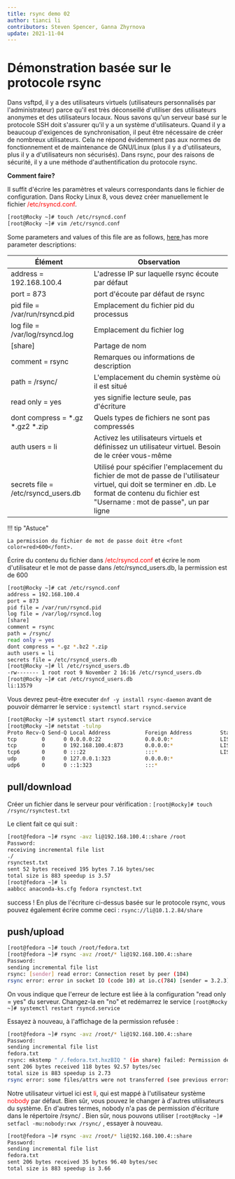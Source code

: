 ```yaml
---
title: rsync demo 02
author: tianci li
contributors: Steven Spencer, Ganna Zhyrnova
update: 2021-11-04
---
```


# Démonstration basée sur le protocole rsync
Dans vsftpd, il y a des utilisateurs virtuels (utilisateurs personnalisés par l'administrateur) parce qu'il est très déconseillé d'utiliser des utilisateurs anonymes et des utilisateurs locaux. Nous savons qu'un serveur basé sur le protocole SSH doit s'assurer qu'il y a un système d'utilisateurs. Quand il y a beaucoup d'exigences de synchronisation, il peut être nécessaire de créer de nombreux utilisateurs. Cela ne répond évidemment pas aux normes de fonctionnement et de maintenance de GNU/Linux (plus il y a d'utilisateurs, plus il y a d'utilisateurs non sécurisés). Dans rsync, pour des raisons de sécurité, il y a une méthode d'authentification du protocole rsync.

**Comment faire?**

Il suffit d'écrire les paramètres et valeurs correspondants dans le fichier de configuration. Dans Rocky Linux 8, vous devez créer manuellement le fichier <font color=red>/etc/rsyncd.conf</font>.

```bash
[root@Rocky ~]# touch /etc/rsyncd.conf
[root@Rocky ~]# vim /etc/rsyncd.conf
```

Some parameters and values of this file are as follows, [ here ](04_rsync_configure.md) has more parameter descriptions:

| Élément                                   | Observation                                                                                                                                                                                        |
| ----------------------------------------- | -------------------------------------------------------------------------------------------------------------------------------------------------------------------------------------------------- |
| address = 192.168.100.4                   | L'adresse IP sur laquelle rsync écoute par défaut                                                                                                                                                  |
| port = 873                                | port d'écoute par défaut de rsync                                                                                                                                                                  |
| pid file = /var/run/rsyncd.pid            | Emplacement du fichier pid du processus                                                                                                                                                            |
| log file = /var/log/rsyncd.log            | Emplacement du fichier log                                                                                                                                                                         |
| [share]                                   | Partage de nom                                                                                                                                                                                     |
| comment = rsync                           | Remarques ou informations de description                                                                                                                                                           |
| path = /rsync/                            | L'emplacement du chemin système où il est situé                                                                                                                                                    |
| read only = yes                           | yes signifie lecture seule, pas d'écriture                                                                                                                                                         |
| dont compress = \*.gz \*.gz2 \*.zip | Quels types de fichiers ne sont pas compressés                                                                                                                                                     |
| auth users = li                           | Activez les utilisateurs virtuels et définissez un utilisateur virtuel. Besoin de le créer vous-même                                                                                               |
| secrets file = /etc/rsyncd_users.db       | Utilisé pour spécifier l'emplacement du fichier de mot de passe de l'utilisateur virtuel, qui doit se terminer en .db. Le format de contenu du fichier est "Username : mot de passe", un par ligne |

!!! tip "Astuce"

    La permission du fichier de mot de passe doit être <font color=red>600</font>.

Écrire du contenu du fichier dans <font color=red>/etc/rsyncd.conf</font> et écrire le nom d'utilisateur et le mot de passe dans /etc/rsyncd_users.db, la permission est de 600

```bash
[root@Rocky ~]# cat /etc/rsyncd.conf
address = 192.168.100.4
port = 873
pid file = /var/run/rsyncd.pid
log file = /var/log/rsyncd.log
[share]
comment = rsync
path = /rsync/
read only = yes
dont compress = *.gz *.bz2 *.zip
auth users = li
secrets file = /etc/rsyncd_users.db
[root@Rocky ~]# ll /etc/rsyncd_users.db
-rw------- 1 root root 9 November 2 16:16 /etc/rsyncd_users.db
[root@Rocky ~]# cat /etc/rsyncd_users.db
li:13579
```

Vous devrez peut-être executer `dnf -y install rsync-daemon` avant de pouvoir démarrer le service : `systemctl start rsyncd.service`

```bash
[root@Rocky ~]# systemctl start rsyncd.service
[root@Rocky ~]# netstat -tulnp
Proto Recv-Q Send-Q Local Address           Foreign Address         State       PID/Program name    
tcp        0      0 0.0.0.0:22              0.0.0.0:*               LISTEN      691/sshd            
tcp        0      0 192.168.100.4:873       0.0.0.0:*               LISTEN      4607/rsync          
tcp6       0      0 :::22                   :::*                    LISTEN      691/sshd            
udp        0      0 127.0.0.1:323           0.0.0.0:*                           671/chronyd         
udp6       0      0 ::1:323                 :::*                                671/chronyd  
```

## pull/download

Créer un fichier dans le serveur pour vérification : `[root@Rocky]# touch /rsync/rsynctest.txt`

Le client fait ce qui suit :

```bash
[root@fedora ~]# rsync -avz li@192.168.100.4::share /root
Password:
receiving incremental file list
./
rsynctest.txt
sent 52 bytes received 195 bytes 7.16 bytes/sec
total size is 883 speedup is 3.57
[root@fedora ~]# ls
aabbcc anaconda-ks.cfg fedora rsynctest.txt
```

success ! En plus de l'écriture ci-dessus basée sur le protocole rsync, vous pouvez également écrire comme ceci : `rsync://li@10.1.2.84/share`

## push/upload

```bash
[root@fedora ~]# touch /root/fedora.txt
[root@fedora ~]# rsync -avz /root/* li@192.168.100.4::share
Password:
sending incremental file list
rsync: [sender] read error: Connection reset by peer (104)
rsync error: error in socket IO (code 10) at io.c(784) [sender = 3.2.3]
```

On vous indique que l'erreur de lecture est liée à la configuration "read only = yes" du serveur. Changez-la en "no" et redémarrez le service `[root@Rocky ~]# systemctl restart rsyncd.service`

Essayez à nouveau, à l'affichage de la permission refusée :

```bash
[root@fedora ~]# rsync -avz /root/* li@192.168.100.4::share
Password:
sending incremental file list
fedora.txt
rsync: mkstemp " /.fedora.txt.hxzBIQ " (in share) failed: Permission denied (13)
sent 206 bytes received 118 bytes 92.57 bytes/sec
total size is 883 speedup is 2.73
rsync error: some files/attrs were not transferred (see previous errors) (code 23) at main.c(1330) [sender = 3.2.3]
```

Notre utilisateur virtuel ici est <font color=red>li</font>, qui est mappé à l'utilisateur système <font color=red>nobody</font> par défaut. Bien sûr, vous pouvez le changer à d'autres utilisateurs du système. En d'autres termes, nobody n'a pas de permission d'écriture dans le répertoire /rsync/ . Bien sûr, nous pouvons utiliser `[root@Rocky ~]# setfacl -mu:nobody:rwx /rsync/` , essayer à nouveau.

```bash
[root@fedora ~]# rsync -avz /root/* li@192.168.100.4::share
Password:
sending incremental file list
fedora.txt
sent 206 bytes received 35 bytes 96.40 bytes/sec
total size is 883 speedup is 3.66
```
